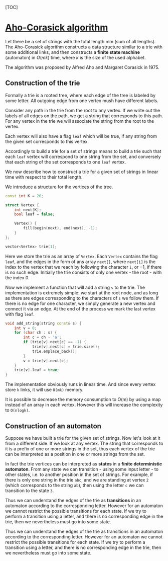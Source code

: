 [TOC]



# [Aho-Corasick algorithm](https://cp-algorithms.com/string/aho_corasick.html)

Let there be a set of strings with the total length mm (sum of all lengths). The Aho-Corasick algorithm constructs a data structure similar to a trie with some additional links, and then constructs a **finite state machine** (automaton) in $O(mk)$ time, where $k$ is the size of the used alphabet.

The algorithm was proposed by Alfred Aho and Margaret Corasick in 1975.

## Construction of the trie

Formally a trie is a rooted tree, where each edge of the tree is labeled by some letter. All outgoing edge from one vertex mush have different labels.

Consider any path in the trie from the root to any vertex. If we write out the labels of all edges on the path, we get a string that corresponds to this path. For any vertex in the trie we will associate the string from the root to the vertex.

Each vertex will also have a flag `leaf` which will be true, if any string from the given set corresponds to this vertex.

Accordingly to build a trie for a set of strings means to build a trie such that each `leaf` vertex will correspond to one string from the set, and conversely that each string of the set corresponds to one `leaf` vertex.

We now describe how to construct a trie for a given set of strings in linear time with respect to their total length.

We introduce a structure for the vertices of the tree.

```c++
const int K = 26;

struct Vertex {
    int next[K];
    bool leaf = false;

    Vertex() {
        fill(begin(next), end(next), -1);
    }
};

vector<Vertex> trie(1);
```

Here we store the trie as an array of `Vertex`. Each `Vertex` contains the flag `leaf`, and the edges in the form of ans array `next[]`, where `next[i]` is the index to the vertex that we reach by following the character `i`, or −1, if there is no such edge. Initially the trie consists of only one vertex - the root - with the index 0.

Now we implement a function that will add a string `s` to the trie. The implementation is extremely simple: we start at the root node, and as long as there are edges corresponding to the characters of `s` we follow them. If there is no edge for one character, we simply generate a new vertex and connect it via an edge. At the end of the process we mark the last vertex with flag `leaf`.

```c++
void add_string(string const& s) {
    int v = 0;
    for (char ch : s) {
        int c = ch - 'a';
        if (trie[v].next[c] == -1) {
            trie[v].next[c] = trie.size();
            trie.emplace_back();
        }
        v = trie[v].next[c];
    }
    trie[v].leaf = true;
}
```

The implementation obviously runs in linear time. And since every vertex store `k` links, it will use `O(mk)` memory.

It is possible to decrease the memory consumption to O(m) by using a map instead of an array in each vertex. However this will increase the complexity to `O(nlogk)`.

## Construction of an automaton

Suppose we have built a trie for the given set of strings. Now let's look at it from a different side. If we look at any vertex. The string that corresponds to it is a prefix of one or more strings in the set, thus each vertex of the trie can be interpreted as a position in one or more strings from the set.

In fact the trie vertices can be interpreted as **states** in a **finite deterministic automaton**. From any state we can transition - using some input letter - to other states, i.e. to another position in the set of strings. For example, if there is only one string in the trie `abc`, and we are standing at vertex `2` (which corresponds to the string `ab`), then using the letter `c` we can transition to the state `3`.

Thus we can understand the edges of the trie as **transitions** in an automaton according to the corresponding letter. However for an automaton we cannot restrict the possible transitions for each state. If we try to perform a transition using a letter, and there is no corresponding edge in the trie, then we nevertheless must go into some state.

Thus we can understand the edges of the trie as transitions in an automaton according to the corresponding letter. However for an automaton we cannot restrict the possible transitions for each state. If we try to perform a transition using a letter, and there is no corresponding edge in the trie, then we nevertheless must go into some state.

